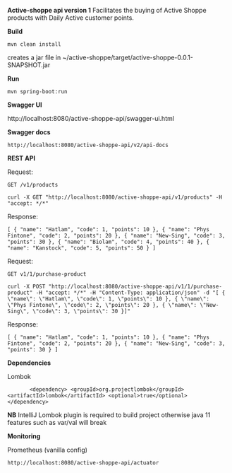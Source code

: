 **Active-shoppe api version 1** 
Facilitates the buying of Active Shoppe products with Daily Active customer points.  

**Build**

`mvn clean install`

creates a jar file in ~/active-shoppe/target/active-shoppe-0.0.1-SNAPSHOT.jar


**Run**

`mvn spring-boot:run`


**Swagger UI**

http://localhost:8080/active-shoppe-api/swagger-ui.html

**Swagger docs**

`http://localhost:8080/active-shoppe-api/v2/api-docs`

**REST API**

Request:

`GET /v1/products`

`curl -X GET "http://localhost:8080/active-shoppe-api/v1/products" -H "accept: */*"`

Response:

`[
   {
     "name": "Hatlam",
     "code": 1,
     "points": 10
   },
   {
     "name": "Phys Fintone",
     "code": 2,
     "points": 20
   },
   {
     "name": "New-Sing",
     "code": 3,
     "points": 30
   },
   {
     "name": "Biolam",
     "code": 4,
     "points": 40
   },
   {
     "name": "Kanstock",
     "code": 5,
     "points": 50
   }
 ]`
 
 Request:
 
 `GET v1/1/purchase-product`
 
 `curl -X POST "http://localhost:8080/active-shoppe-api/v1/1/purchase-product" -H "accept: */*" -H "Content-Type: application/json" -d "[ { \"name\": \"Hatlam\", \"code\": 1, \"points\": 10 }, { \"name\": \"Phys Fintone\", \"code\": 2, \"points\": 20 }, { \"name\": \"New-Sing\", \"code\": 3, \"points\": 30 }]"`
 
 Response:
 
 `[
    {
      "name": "Hatlam",
      "code": 1,
      "points": 10
    },
    {
      "name": "Phys Fintone",
      "code": 2,
      "points": 20
    },
    {
      "name": "New-Sing",
      "code": 3,
      "points": 30
    }
  ]`
  
  **Dependencies**
  
  Lombok
  
  `        <dependency>
               <groupId>org.projectlombok</groupId>
               <artifactId>lombok</artifactId>
               <optional>true</optional>
           </dependency>
           `

**NB**
IntelliJ Lombok plugin is required to build project otherwise java 11 features such as var/val will break 

**Monitoring**

Prometheus (vanilla config)

`http://localhost:8080/active-shoppe-api/actuator`
   
   
           
           
